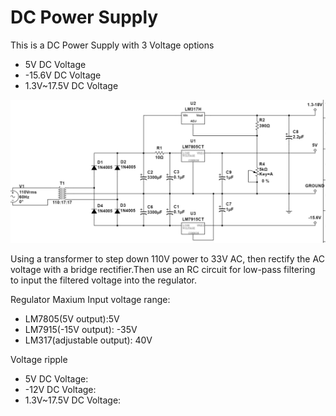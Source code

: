 # DC Power Supply
This is a DC Power Supply with 3 Voltage options
- 5V DC Voltage
- -15.6V DC Voltage
- 1.3V~17.5V DC Voltage

<img src="https://github.com/hello-dlrow/images/blob/main/Pic/schematic.png?raw=true" width="600">



Using a transformer to step down 110V power to 33V AC, then rectify the AC voltage with a bridge rectifier.Then use an RC circuit for low-pass filtering to input the filtered voltage into the regulator.

Regulator Maxium Input voltage range:
- LM7805(5V output):5V
- LM7915(-15V output): -35V
- LM317(adjustable output): 40V

Voltage ripple
- 5V DC Voltage:
- -12V DC Voltage:
- 1.3V~17.5V DC Voltage:
